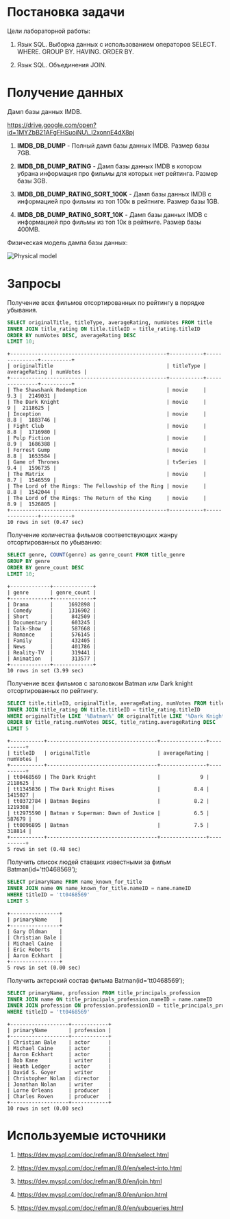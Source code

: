 # Постановка задачи

Цели лабораторной работы:

1.  Язык SQL. Выборка данных с использованием операторов SELECT. WHERE.
    GROUP BY. HAVING. ORDER BY.

2.  Язык SQL. Объединения JOIN.

# Получение данных

Дамп базы данных IMDB.

https://drive.google.com/open?id=1MYZbB21AFgFHSuoiNU\_I2xonnE4dX8pj

1.  **IMDB\_DB\_DUMP** - Полный дамп базы данных IMDB. Размер базы 7GB.

2.  **IMDB\_DB\_DUMP\_RATING** - Дамп базы данных IMDB в котором убрана
    информация про фильмы для которых нет рейтинга. Размер базы 3GB.

3.  **IMDB\_DB\_DUMP\_RATING\_SORT\_100K** - Дамп базы данных IMDB c
    информацией про фильмы из топ 100к в рейтниге. Размер базы 1GB.

4.  **IMDB\_DB\_DUMP\_RATING\_SORT\_10K** - Дамп базы данных IMDB c
    информацией про фильмы из топ 10к в рейтниге. Размер базы
    400MB.

Физическая модель дампа базы данных:

![Physical
model<span label="fig:Physical model"></span>](images/Lab3/IMDB_DB_Model.jpg)

# Запросы

Получение всех фильмов отсортированных по рейтингу в порядке убывания.

``` sql
SELECT originalTitle, titleType, averageRating, numVotes FROM title
INNER JOIN title_rating ON title.titleID = title_rating.titleID
ORDER BY numVotes DESC, averageRating DESC
LIMIT 10;
```

    +---------------------------------------------------+-----------+---------------+----------+
    | originalTitle                                     | titleType | averageRating | numVotes |
    +---------------------------------------------------+-----------+---------------+----------+
    | The Shawshank Redemption                          | movie     |           9.3 |  2149031 |
    | The Dark Knight                                   | movie     |             9 |  2118625 |
    | Inception                                         | movie     |           8.8 |  1883746 |
    | Fight Club                                        | movie     |           8.8 |  1716980 |
    | Pulp Fiction                                      | movie     |           8.9 |  1686388 |
    | Forrest Gump                                      | movie     |           8.8 |  1653584 |
    | Game of Thrones                                   | tvSeries  |           9.4 |  1596735 |
    | The Matrix                                        | movie     |           8.7 |  1546559 |
    | The Lord of the Rings: The Fellowship of the Ring | movie     |           8.8 |  1542044 |
    | The Lord of the Rings: The Return of the King     | movie     |           8.9 |  1526805 |
    +---------------------------------------------------+-----------+---------------+----------+
    10 rows in set (0.47 sec)

Получение количества фильмов соответствующих жанру отсортированных по
убыванию:

``` sql
SELECT genre, COUNT(genre) as genre_count FROM title_genre
GROUP BY genre
ORDER BY genre_count DESC
LIMIT 10;
```

    +-------------+-------------+
    | genre       | genre_count |
    +-------------+-------------+
    | Drama       |     1692898 |
    | Comedy      |     1316902 |
    | Short       |      842509 |
    | Documentary |      603245 |
    | Talk-Show   |      587668 |
    | Romance     |      576145 |
    | Family      |      432405 |
    | News        |      401786 |
    | Reality-TV  |      319441 |
    | Animation   |      313577 |
    +-------------+-------------+
    10 rows in set (3.99 sec)

Получение всех фильмов с заголовком Batman или Dark knight
отсортированных по рейтингу.

``` sql
SELECT title.titleID, originalTitle, averageRating, numVotes FROM title
INNER JOIN title_rating ON title.titleID = title_rating.titleID
WHERE originalTitle LIKE '%Batman%' OR originalTitle LIKE '%Dark Knight%' AND titleType = 'movie'
ORDER BY title_rating.numVotes DESC, title_rating.averageRating DESC
LIMIT 5
```

    +-----------+------------------------------------+---------------+----------+
    | titleID   | originalTitle                      | averageRating | numVotes |
    +-----------+------------------------------------+---------------+----------+
    | tt0468569 | The Dark Knight                    |             9 |  2118625 |
    | tt1345836 | The Dark Knight Rises              |           8.4 |  1415027 |
    | tt0372784 | Batman Begins                      |           8.2 |  1219308 |
    | tt2975590 | Batman v Superman: Dawn of Justice |           6.5 |   587679 |
    | tt0096895 | Batman                             |           7.5 |   318814 |
    +-----------+------------------------------------+---------------+----------+
    5 rows in set (0.48 sec)

Получить список людей ставших известными за фильм
Batman(id=’tt0468569’);

``` sql
SELECT primaryName FROM name_known_for_title 
INNER JOIN name ON name_known_for_title.nameID = name.nameID
WHERE titleID = 'tt0468569'
LIMIT 5
```

    +----------------+
    | primaryName    |
    +----------------+
    | Gary Oldman    |
    | Christian Bale |
    | Michael Caine  |
    | Eric Roberts   |
    | Aaron Eckhart  |
    +----------------+
    5 rows in set (0.00 sec)

Получить актерский состав фильма Batman(id=’tt0468569’);

``` sql
SELECT primaryName, profession FROM title_principals_profession
INNER JOIN name ON title_principals_profession.nameID = name.nameID
INNER JOIN profession ON profession.professionID = title_principals_profession.professionID
WHERE titleID = 'tt0468569'
```

    +-------------------+------------+
    | primaryName       | profession |
    +-------------------+------------+
    | Christian Bale    | actor      |
    | Michael Caine     | actor      |
    | Aaron Eckhart     | actor      |
    | Bob Kane          | writer     |
    | Heath Ledger      | actor      |
    | David S. Goyer    | writer     |
    | Christopher Nolan | director   |
    | Jonathan Nolan    | writer     |
    | Lorne Orleans     | producer   |
    | Charles Roven     | producer   |
    +-------------------+------------+
    10 rows in set (0.00 sec)

# Используемые источники

1.  https://dev.mysql.com/doc/refman/8.0/en/select.html

2.  https://dev.mysql.com/doc/refman/8.0/en/select-into.html

3.  https://dev.mysql.com/doc/refman/8.0/en/join.html

4.  https://dev.mysql.com/doc/refman/8.0/en/union.html

5.  https://dev.mysql.com/doc/refman/8.0/en/subqueries.html
